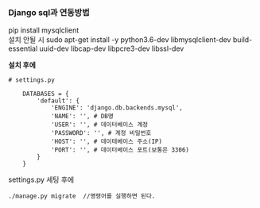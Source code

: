 ### Django sql과 연동방법

pip install mysqlclient  
설치 안될 시
sudo apt-get install -y python3.6-dev libmysqlclient-dev build-essential uuid-dev libcap-dev libpcre3-dev libssl-dev

**설치 후에**
```
# settings.py

    DATABASES = {
        'default': {
            'ENGINE': 'django.db.backends.mysql',
            'NAME': '', # DB명
            'USER': '', # 데이터베이스 계정
            'PASSWORD': '', # 계정 비밀번호
            'HOST': '', # 데이테베이스 주소(IP)
            'PORT': '', # 데이터베이스 포트(보통은 3306)
        }
    }

```
settings.py 세팅 후에

    ./manage.py migrate  //명령어를 실행하면 된다.

<!--stackedit_data:
eyJoaXN0b3J5IjpbLTMwNTE0MTA5OCwtNjc0NDQzMDE2LDgzMD
c0NDc3OV19
-->
